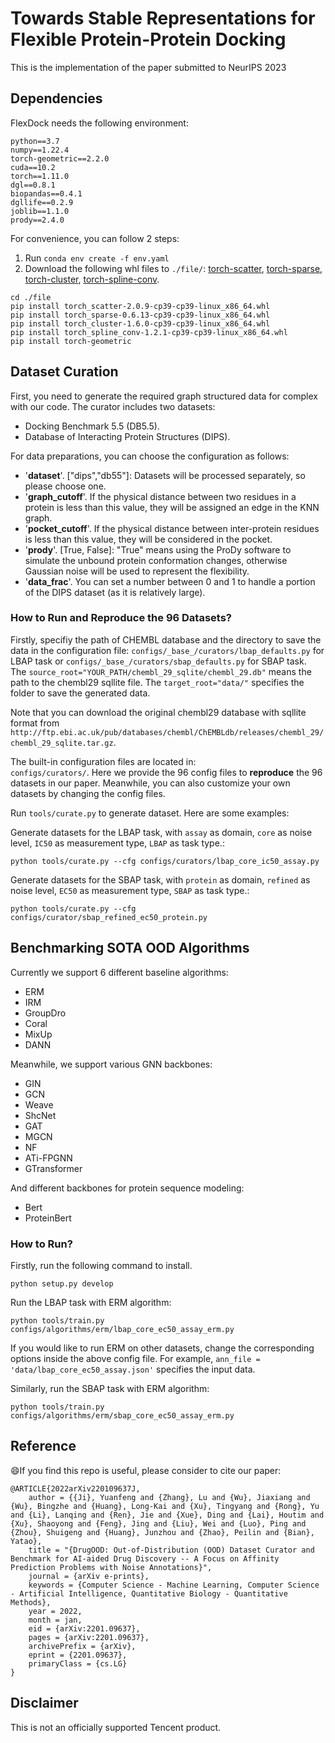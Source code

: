 # Towards Stable Representations for Flexible Protein-Protein Docking


This is the implementation of the paper submitted to NeurIPS 2023 


## Dependencies

FlexDock needs the following environment: 

```shell
python==3.7
numpy==1.22.4
torch-geometric==2.2.0
cuda==10.2
torch==1.11.0
dgl==0.8.1
biopandas==0.4.1
dgllife==0.2.9
joblib==1.1.0
prody==2.4.0
```   
For convenience, you can follow 2 steps:
1. Run ```conda env create -f env.yaml```
2. Download the following whl files to `./file/`: [torch-scatter](https://data.pyg.org/whl/torch-1.11.0%2Bcu102/torch_scatter-2.0.9-cp39-cp39-linux_x86_64.whl), [torch-sparse](https://data.pyg.org/whl/torch-1.11.0%2Bcu102/torch_sparse-0.6.13-cp39-cp39-linux_x86_64.whl), [torch-cluster](https://data.pyg.org/whl/torch-1.11.0%2Bcu102/torch_cluster-1.6.0-cp39-cp39-linux_x86_64.whl), [torch-spline-conv](https://data.pyg.org/whl/torch-1.11.0%2Bcu102/torch_spline_conv-1.2.1-cp39-cp39-linux_x86_64.whl).

```
cd ./file
pip install torch_scatter-2.0.9-cp39-cp39-linux_x86_64.whl
pip install torch_sparse-0.6.13-cp39-cp39-linux_x86_64.whl
pip install torch_cluster-1.6.0-cp39-cp39-linux_x86_64.whl
pip install torch_spline_conv-1.2.1-cp39-cp39-linux_x86_64.whl
pip install torch-geometric
```

## Dataset Curation

First, you need to generate the required graph structured data for complex with our code. The curator includes two datasets:

- Docking Benchmark 5.5 (DB5.5).
- Database of Interacting Protein Structures (DIPS).

For data preparations, you can choose the configuration as follows:
- '**dataset**'. \["dips","db55"\]: Datasets will be processed separately, so please choose one.
- '**graph_cutoff**'. If the physical distance between two residues in a protein is less than this value, they will be assigned an edge in the KNN graph.
- '**pocket_cutoff**'. If the physical distance between inter-protein residues is less than this value, they will be considered in the pocket.
- '**prody**'. \[True, False\]: "True" means using the ProDy software to simulate the unbound protein conformation changes, otherwise Gaussian noise will be used to represent the flexibility.
- '**data_frac**'. You can set a number between 0 and 1 to handle a portion of the DIPS dataset (as it is relatively large).

### How to Run and Reproduce the 96 Datasets?

Firstly, specifiy the path of CHEMBL database and the directory to save the data in the configuration
file: `configs/_base_/curators/lbap_defaults.py` for LBAP task  or    `configs/_base_/curators/sbap_defaults.py` for SBAP task.   
The `source_root="YOUR_PATH/chembl_29_sqlite/chembl_29.db"` means the path to the 
chembl29 sqllite file.  The `target_root="data/"` specifies the folder to save the generated data.   

Note that you can download the original chembl29 database with sqllite format from `http://ftp.ebi.ac.uk/pub/databases/chembl/ChEMBLdb/releases/chembl_29/chembl_29_sqlite.tar.gz`.


The built-in configuration files are located in:    
`configs/curators/`. Here we provide the 96 config files to __reproduce__ the 96 datasets  in our paper.  Meanwhile, 
you can also customize your own datasets by changing the config files.  

Run `tools/curate.py` to generate dataset. Here are some examples:

Generate datasets for the LBAP task, with `assay` as domain, `core` as noise
level, `IC50` as measurement type, `LBAP` as task type.:

```shell
python tools/curate.py --cfg configs/curators/lbap_core_ic50_assay.py
```

Generate datasets for the SBAP task, with `protein` as domain, `refined` as noise level, `EC50` as
measurement type, `SBAP` as task type.:

```shell
python tools/curate.py --cfg configs/curator/sbap_refined_ec50_protein.py
```

## Benchmarking SOTA OOD Algorithms

Currently we support 6 different baseline algorithms:

- ERM
- IRM
- GroupDro
- Coral
- MixUp
- DANN

Meanwhile, we support various GNN backbones:

- GIN
- GCN
- Weave
- ShcNet
- GAT
- MGCN
- NF
- ATi-FPGNN
- GTransformer

And different backbones for protein sequence modeling:

- Bert
- ProteinBert

### How to Run?

Firstly, run the following command to install.

```shell
python setup.py develop
```

Run the LBAP task with ERM algorithm:

```shell
python tools/train.py configs/algorithms/erm/lbap_core_ec50_assay_erm.py
```                                                        

If you would like to run ERM on other datasets, change the corresponding options inside the above
config file. For example,  `ann_file = 'data/lbap_core_ec50_assay.json'`   specifies the input data.  

Similarly, run the SBAP task with ERM algorithm: 

```shell
python tools/train.py configs/algorithms/erm/sbap_core_ec50_assay_erm.py
``` 


## Reference

:smile:If you find this repo is useful, please consider to cite our paper:

```
@ARTICLE{2022arXiv220109637J,
    author = {{Ji}, Yuanfeng and {Zhang}, Lu and {Wu}, Jiaxiang and {Wu}, Bingzhe and {Huang}, Long-Kai and {Xu}, Tingyang and {Rong}, Yu and {Li}, Lanqing and {Ren}, Jie and {Xue}, Ding and {Lai}, Houtim and {Xu}, Shaoyong and {Feng}, Jing and {Liu}, Wei and {Luo}, Ping and {Zhou}, Shuigeng and {Huang}, Junzhou and {Zhao}, Peilin and {Bian}, Yatao},
    title = "{DrugOOD: Out-of-Distribution (OOD) Dataset Curator and Benchmark for AI-aided Drug Discovery -- A Focus on Affinity Prediction Problems with Noise Annotations}",
    journal = {arXiv e-prints},
    keywords = {Computer Science - Machine Learning, Computer Science - Artificial Intelligence, Quantitative Biology - Quantitative Methods},
    year = 2022,
    month = jan,
    eid = {arXiv:2201.09637},
    pages = {arXiv:2201.09637},
    archivePrefix = {arXiv},
    eprint = {2201.09637},
    primaryClass = {cs.LG}
}
```     

## Disclaimer 
This is not an officially supported Tencent product.
